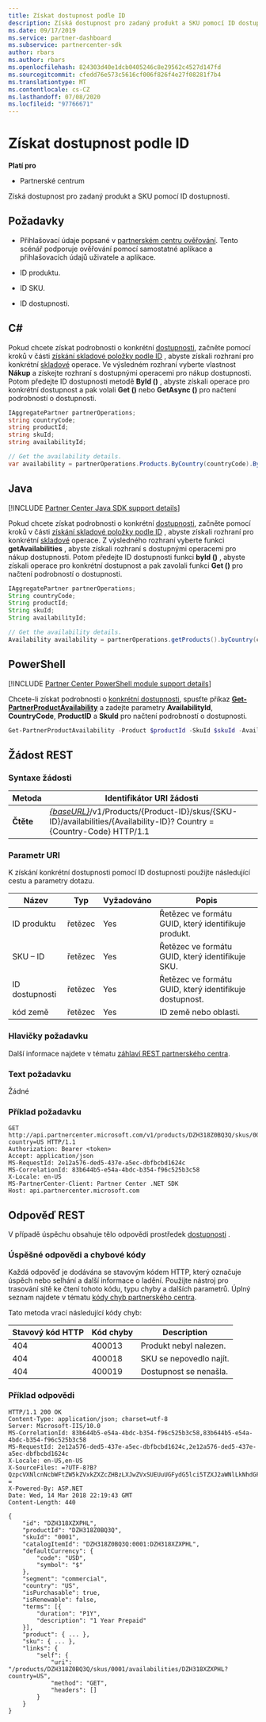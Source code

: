 ```yaml
---
title: Získat dostupnost podle ID
description: Získá dostupnost pro zadaný produkt a SKU pomocí ID dostupnosti.
ms.date: 09/17/2019
ms.service: partner-dashboard
ms.subservice: partnercenter-sdk
author: rbars
ms.author: rbars
ms.openlocfilehash: 824303d40e1dcb0405246c8e29562c4527d147fd
ms.sourcegitcommit: cfedd76e573c5616cf006f826f4e27f08281f7b4
ms.translationtype: MT
ms.contentlocale: cs-CZ
ms.lasthandoff: 07/08/2020
ms.locfileid: "97766671"
---
```

# <a name="get-the-availability-by-id"></a>Získat dostupnost podle ID

**Platí pro**

- Partnerské centrum

Získá dostupnost pro zadaný produkt a SKU pomocí ID dostupnosti.

## <a name="prerequisites"></a>Požadavky

- Přihlašovací údaje popsané v [partnerském centru ověřování](partner-center-authentication.md). Tento scénář podporuje ověřování pomocí samostatné aplikace a přihlašovacích údajů uživatele a aplikace.

- ID produktu.

- ID SKU.

- ID dostupnosti.

## <a name="c"></a>C\#

Pokud chcete získat podrobnosti o konkrétní [dostupnosti](product-resources.md#availability), začněte pomocí kroků v části [získání skladové položky podle ID](get-a-sku-by-id.md) , abyste získali rozhraní pro konkrétní [skladové](product-resources.md#sku) operace. Ve výsledném rozhraní vyberte vlastnost **Nákup** a získejte rozhraní s dostupnými operacemi pro nákup dostupnosti. Potom předejte ID dostupnosti metodě **ById ()** , abyste získali operace pro konkrétní dostupnost a pak volali **Get ()** nebo **GetAsync ()** pro načtení podrobností o dostupnosti.

```csharp
IAggregatePartner partnerOperations;
string countryCode;
string productId;
string skuId;
string availabilityId;

// Get the availability details.
var availability = partnerOperations.Products.ByCountry(countryCode).ById(productId).Skus.ById(skuId).Availabilities.ById(availabilityId).Get();
```

## <a name="java"></a>Java

[!INCLUDE [Partner Center Java SDK support details](../includes/java-sdk-support.md)]

Pokud chcete získat podrobnosti o konkrétní [dostupnosti](product-resources.md#availability), začněte pomocí kroků v části [získání skladové položky podle ID](get-a-sku-by-id.md) , abyste získali rozhraní pro konkrétní [skladové](product-resources.md#sku) operace. Z výsledného rozhraní vyberte funkci **getAvailabilities** , abyste získali rozhraní s dostupnými operacemi pro nákup dostupnosti. Potom předejte ID dostupnosti funkci **byId ()** , abyste získali operace pro konkrétní dostupnost a pak zavolali funkci **Get ()** pro načtení podrobností o dostupnosti.

```java
IAggregatePartner partnerOperations;
String countryCode;
String productId;
String skuId;
String availabilityId;

// Get the availability details.
Availability availability = partnerOperations.getProducts().byCountry(countryCode).byId(productId).getSkus().byId(skuId).getAvailabilities().byId(availabilityId).get();
```

## <a name="powershell"></a>PowerShell

[!INCLUDE [Partner Center PowerShell module support details](../includes/powershell-module-support.md)]

Chcete-li získat podrobnosti o [konkrétní dostupnosti](product-resources.md#availability), spusťte příkaz [**Get-PartnerProductAvailability**](https://github.com/Microsoft/Partner-Center-PowerShell/blob/master/docs/help/Get-PartnerProductAvailability.md) a zadejte parametry **AvailabilityId**, **CountryCode**, **ProductID** a **SkuId** pro načtení podrobností o dostupnosti.

```powershell
Get-PartnerProductAvailability -Product $productId -SkuId $skuId -AvailabilityId $availabilityId
```

## <a name="rest-request"></a>Žádost REST

### <a name="request-syntax"></a>Syntaxe žádosti

| Metoda  | Identifikátor URI žádosti |
|---------|------------------------------------------------------------------------------------------------------------------------------------------------------------|
| **Čtěte** | [*{baseURL}*](partner-center-rest-urls.md)/v1/Products/{Product-ID}/skus/{SKU-ID}/availabilities/{Availability-ID}? Country = {Country-Code} HTTP/1.1         |

### <a name="uri-parameter"></a>Parametr URI

K získání konkrétní dostupnosti pomocí ID dostupnosti použijte následující cestu a parametry dotazu.

| Název                   | Typ     | Vyžadováno | Popis                                                     |
|------------------------|----------|----------|-----------------------------------------------------------------|
| ID produktu             | řetězec   | Yes      | Řetězec ve formátu GUID, který identifikuje produkt.            |
| SKU – ID                 | řetězec   | Yes      | Řetězec ve formátu GUID, který identifikuje SKU.                |
| ID dostupnosti        | řetězec   | Yes      | Řetězec ve formátu GUID, který identifikuje dostupnost.       |
| kód země           | řetězec   | Yes      | ID země nebo oblasti.                                            |

### <a name="request-headers"></a>Hlavičky požadavku

Další informace najdete v tématu [záhlaví REST partnerského centra](headers.md).

### <a name="request-body"></a>Text požadavku

Žádné

### <a name="request-example"></a>Příklad požadavku

```http
GET http://api.partnercenter.microsoft.com/v1/products/DZH318Z0BQ3Q/skus/0001/availabilities/DZH318XZXPHL?country=US HTTP/1.1
Authorization: Bearer <token>
Accept: application/json
MS-RequestId: 2e12a576-ded5-437e-a5ec-dbfbcbd1624c
MS-CorrelationId: 83b644b5-e54a-4bdc-b354-f96c525b3c58
X-Locale: en-US
MS-PartnerCenter-Client: Partner Center .NET SDK
Host: api.partnercenter.microsoft.com
```

## <a name="rest-response"></a>Odpověď REST

V případě úspěchu obsahuje tělo odpovědi prostředek [dostupnosti](product-resources.md#availability) .

### <a name="response-success-and-error-codes"></a>Úspěšné odpovědi a chybové kódy

Každá odpověď je dodávána se stavovým kódem HTTP, který označuje úspěch nebo selhání a další informace o ladění. Použijte nástroj pro trasování sítě ke čtení tohoto kódu, typu chyby a dalších parametrů. Úplný seznam najdete v tématu [kódy chyb partnerského centra](error-codes.md).

Tato metoda vrací následující kódy chyb:

| Stavový kód HTTP     | Kód chyby   | Description                                                                                               |
|----------------------|--------------|-----------------------------------------------------------------------------------------------------------|
| 404                  | 400013       | Produkt nebyl nalezen.                                                                                    |
| 404                  | 400018       | SKU se nepovedlo najít.                                                                                        |
| 404                  | 400019       | Dostupnost se nenašla.                                                                                   |

### <a name="response-example"></a>Příklad odpovědi

```http
HTTP/1.1 200 OK
Content-Type: application/json; charset=utf-8
Server: Microsoft-IIS/10.0
MS-CorrelationId: 83b644b5-e54a-4bdc-b354-f96c525b3c58,83b644b5-e54a-4bdc-b354-f96c525b3c58
MS-RequestId: 2e12a576-ded5-437e-a5ec-dbfbcbd1624c,2e12a576-ded5-437e-a5ec-dbfbcbd1624c
X-Locale: en-US,en-US
X-SourceFiles: =?UTF-8?B?QzpcVXNlcnNcbWFtZW5kZVxkZXZcZHBzLXJwZVxSUEUuUGFydG5lci5TZXJ2aWNlLkNhdGFsb2dcV2ViQXBpc1xDYXRhbG9nU2VydmljZS5WMi5XZWJcdjFccHJvZHVjdHNcRFpIMzE4WjBCUTNRXHNrdXNcMDAwMVxhdmFpbGFiaWxpdGllc1xEWkgzMThaMEhNS1E=?=
X-Powered-By: ASP.NET
Date: Wed, 14 Mar 2018 22:19:43 GMT
Content-Length: 440

{
    "id": "DZH318XZXPHL",
    "productId": "DZH318Z0BQ3Q",
    "skuId": "0001",
    "catalogItemId": "DZH318Z0BQ3Q:0001:DZH318XZXPHL",
    "defaultCurrency": {
        "code": "USD",
        "symbol": "$"
    },
    "segment": "commercial",
    "country": "US",
    "isPurchasable": true,
    "isRenewable": false,
    "terms": [{
        "duration": "P1Y",
        "description": "1 Year Prepaid"
    }],
    "product": { ... },
    "sku": { ... },
    "links": {
        "self": {
            "uri": "/products/DZH318Z0BQ3Q/skus/0001/availabilities/DZH318XZXPHL?country=US",
            "method": "GET",
            "headers": []
        }
    }
}
```
